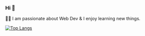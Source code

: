 ### Hi 👋

<!-- 🌱 I'm a JavaScript developer <br/> -->
:man_technologist: I am passionate about Web Dev & I enjoy learning new things.

<!-- ### My projects -->


<!-- | Name                    | Link on repository                                                                                          | Link to work site                                          |
| ----------------------- | ----------------------------------------------------------------------------------------------------------- | ---------------------------------------------------------- |
| FriendlyMusic           | [repository FriendlyMusic](https://github.com/htdhcvm/FriendlyMusic)                                        | [Link to site FriendlyMusic](http://3.142.120.102)         |
| KinoCritic              | [repository KinoCritic](https://github.com/htdhcvm/kino-critic)                                             | [Link to site KinoCritic](http://3.133.139.244)            |
| Chat                    | [repository Chat](https://github.com/htdhcvm/chat)                                                          | [Link to site Chat](http://chat-htdhcvm.chat-htdhcvm.site) |
| TypeScript practice OOP | [repository TypeScript practice OOP](https://github.com/htdhcvm/type-script-design-patterns-solid-practice) | -                                                          |
| Javascript algorithms   | [repository Javascript algorithms](https://github.com/htdhcvm/javascript-algorithms)                        | -                                                          |
 -->


<!-- ### Languages and tools

![javascript](https://github.com/htdhcvm/htdhcvm/blob/main/assets/javascript-icon.png)
![nodejs](https://github.com/htdhcvm/htdhcvm/blob/main/assets/nodejs-icon.png)
![typescript](https://github.com/htdhcvm/htdhcvm/blob/main/assets/typescript-icon.png)
![react](https://github.com/htdhcvm/htdhcvm/blob/main/assets/react-icon.png)
![redux](https://github.com/htdhcvm/htdhcvm/blob/main/assets/redux-icon.png)
![postgreSQL](https://github.com/htdhcvm/htdhcvm/blob/main/assets/postgreSQL-icon.png)
![visualstudiocode](https://github.com/htdhcvm/htdhcvm/blob/main/assets/visualstudiocode-icon.png) -->

[![Top Langs](https://github-readme-stats.vercel.app/api/top-langs/?username=htdhcvm&layout=compact)](https://github.com/anuraghazra/github-readme-stats)
<!-- ![Anurag's GitHub stats](https://github-readme-stats.vercel.app/api?username=htdhcvm&show_icons=true&hide=contribs,prs) -->

<!--
**htdhcvm/htdhcvm** is a ✨ _special_ ✨ repository because its `README.md` (this file) appears on your GitHub profile.

Here are some ideas to get you started:

- 🔭 I’m currently working on ...
- 🌱 I’m currently learning ...
- 👯 I’m looking to collaborate on ...
- 🤔 I’m looking for help with ...
- 💬 Ask me about ...
- 📫 How to reach me: ...
- 😄 Pronouns: ...
- ⚡ Fun fact: ...
-->
